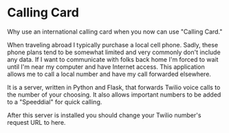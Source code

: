 Calling Card
======

Why use an international calling card when you now can use "Calling Card."

When traveling abroad I typically purchase a local cell phone.  Sadly,
these phone plans tend to be somewhat limited and very commonly don't include
any data.  If I want to communicate with folks back home I'm forced to wait
until I'm near my computer and have Internet access.  This application allows me
to call a local number and have my call forwarded elsewhere.

It is a server, written in Python and Flask, that forwards Twilio voice calls
to the number of your choosing.  It also allows important numbers to be added
to a "Speeddial" for quick calling.


After this server is installed you should change your Twilio number's request URL to here.
